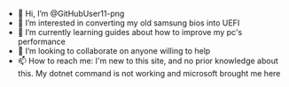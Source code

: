 - 👋 Hi, I’m @GitHubUser11-png
- 👀 I’m interested in converting my old samsung bios into UEFI
- 🌱 I’m currently learning guides about how to improve my pc's performance
- 💞️ I’m looking to collaborate on anyone willing to help
- 📫 How to reach me: I'm new to this site, and no prior knowledge about this.
My dotnet command is not working and microsoft brought me here
<!---
GitHubUser11-png/GitHubUser11-png is a ✨ special ✨ repository because its `README.md` (this file) appears on your GitHub profile.
You can click the Preview link to take a look at your changes.
--->
